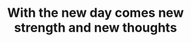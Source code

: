 ---
title: "With the new day comes new strength and new thoughts"
type: quote
attribution: "Eleanor Roosevelt"
related:
  - Eleanor_Roosevelt_portrait_1933.jpg
  - Eleanor Roosevelt (en.wikipedia.org)
  - RISE STRONG
tags:
  - Eleanor Roosevelt
  - A new day
  - Failure
  - Quote
  - Survive
---